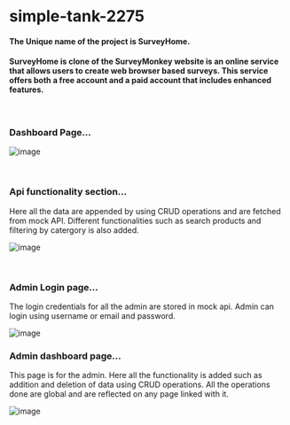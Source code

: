 # simple-tank-2275

#### The Unique name of the project is SurveyHome.

#### SurveyHome is clone of the SurveyMonkey website is an online service that allows users to create web browser based surveys. This service offers both a free account and a paid account that includes enhanced features.

<br>

### Dashboard Page...

![image](https://user-images.githubusercontent.com/108060013/208284992-2eedb2c5-38c8-42f4-85be-d04ce9e82563.png)

<br>

### Api functionality section...

Here all the data are appended by using CRUD operations and are fetched from mock API.
Different functionalities such as search products and filtering by catergory is also added.

![image](https://user-images.githubusercontent.com/108060013/208285029-5437e85e-7401-47b0-a3bd-8fb9ee253c3e.png)

<br>

### Admin Login page...

The login credentials for all the admin are stored in mock api. Admin can login using username or email and password. 

![image](https://user-images.githubusercontent.com/108060013/208288260-3e3f4ab1-8c1d-4b9f-a115-7948f6ad09bb.png)

### Admin dashboard page...

This page is for the admin. Here all the functionality is added such as addition and deletion of data using CRUD operations. All the operations done are global and are reflected on any page linked with it.

![image](https://user-images.githubusercontent.com/108060013/208288556-c2f2b6e8-52f2-42b6-8f44-4426842f9514.png)


